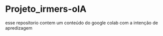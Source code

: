 # Projeto_irmers-oIA
esse reposítorio contem um conteúdo do google colab com a intenção de apredizagem
